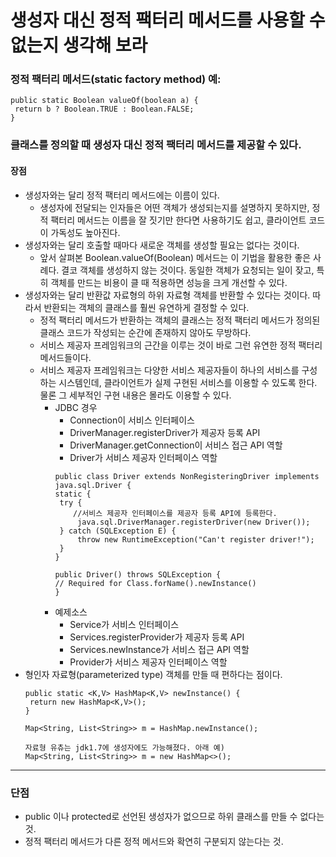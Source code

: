 # 생성자 대신 정적 팩터리 메서드를 사용할 수 없는지 생각해 보라

### 정적 팩터리 메서드(static factory method) 예:
````
public static Boolean valueOf(boolean a) { 
 return b ? Boolean.TRUE : Boolean.FALSE;
}
````

### 클래스를 정의할 때 생성자 대신 정적 팩터리 메서드를 제공할 수 있다.
#### 장점
 - 생성자와는 달리 정적 팩터리 메서드에는 이름이 있다.
   - 생성자에 전달되는 인자들은 어떤 객체가 생성되는지를 설명하지 못하지만, 정적 팩터리 메서드는 이름을 잘 짓기만 한다면 사용하기도 쉽고, 클라이언트 코드이 가독성도 높아진다.
 - 생성자와는 달리 호출할 때마다 새로운 객체를 생성할 필요는 없다는 것이다.
   - 앞서 살펴본 Boolean.valueOf(Boolean) 메서드는 이 기법을 활용한 좋은 사례다. 결코 객체를 생성하지 않는 것이다. 동일한 객체가 요청되는 일이 잦고, 특히 객체를 만드는 비용이 클 때 적용하면 성능을 크게 개선할 수 있다.
 - 생성자와는 달리 반환값 자료형의 하위 자료형 객체를 반환할 수 있다는 것이다. 따라서 반환되는 객체의 클래스를 훨씬 유연하게 결정할 수 있다. 
    - 정적 팩터리 메서드가 반환하는 객체의 클래스는 정적 팩터리 메서드가 정의된 클래스 코드가 작성되는 순간에 존재하지 않아도 무방하다.
    - 서비스 제공자 프레임워크의 근간을 이루는 것이 바로 그런 유연한 정적 팩터리 메서드들이다.
    - 서비스 제공자 프레임워크는 다양한 서비스 제공자들이 하나의 서비스를 구성하는 시스템인데, 클라이언트가 실제 구현된 서비스를 이용할 수 있도록 한다. 물론 그 세부적인 구현 내용은 몰라도 이용할 수 있다.
      - JDBC 경우
        - Connection이 서비스 인터페이스
        - DriverManager.registerDriver가 제공자 등록 API
        - DriverManager.getConnection이 서비스 접근 API 역할
        - Driver가 서비스 제공자 인터페이스 역할
        ```
        public class Driver extends NonRegisteringDriver implements java.sql.Driver {
        static {
         try {
            //서비스 제공자 인터페이스를 제공자 등록 API에 등록한다.
             java.sql.DriverManager.registerDriver(new Driver());
         } catch (SQLException E) {
             throw new RuntimeException("Can't register driver!");
         }
        }
        
        public Driver() throws SQLException {
        // Required for Class.forName().newInstance()
        }
        ```
      - 예제소스
        - Service가 서비스 인터페이스
        - Services.registerProvider가 제공자 등록 API
        - Services.newInstance가 서비스 접근 API 역할
        - Provider가 서비스 제공자 인터페이스 역할
 - 형인자  자료형(parameterized type) 객체를 만들 때 편하다는 점이다.
   ```
   public static <K,V> HashMap<K,V> newInstance() {
    return new HashMap<K,V>();
   }
   
   Map<String, List<String>> m = HashMap.newInstance();
   
   자료형 유츄는 jdk1.7에 생성자에도 가능해졌다. 아래 예)
   Map<String, List<String>> m = new HashMap<>();
   ```
---
### 단점
 - public 이나 protected로 선언된 생성자가 없으므로 하위 클래스를 만들 수 없다는 것.
 - 정적 팩터리 메서드가 다른 정적 메서드와 확연히 구분되지 않는다는 것.